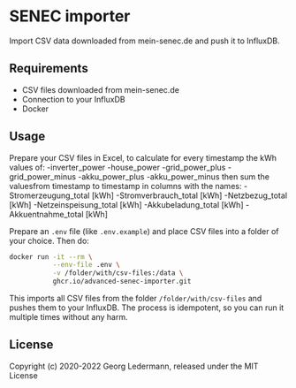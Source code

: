 # SENEC importer

Import CSV data downloaded from mein-senec.de and push it to InfluxDB.


## Requirements

- CSV files downloaded from mein-senec.de
- Connection to your InfluxDB
- Docker


## Usage

Prepare your CSV files in Excel, to calculate for every timestamp the kWh values of:
-inverter_power
-house_power
-grid_power_plus
-grid_power_minus
-akku_power_plus
-akku_power_minus
then sum the values ​​from timestamp to timestamp in columns with the names:
-Stromerzeugung_total [kWh]
-Stromverbrauch_total [kWh]
-Netzbezug_total [kWh]
-Netzeinspeisung_total [kWh]
-Akkubeladung_total [kWh]
-Akkuentnahme_total [kWh]

Prepare an `.env` file (like `.env.example`) and place CSV files into a folder of your choice. Then do:

```bash
docker run -it --rm \
           --env-file .env \
           -v /folder/with/csv-files:/data \
           ghcr.io/advanced-senec-importer.git
```

This imports all CSV files from the folder `/folder/with/csv-files` and pushes them to your InfluxDB.
The process is idempotent, so you can run it multiple times without any harm.


## License

Copyright (c) 2020-2022 Georg Ledermann, released under the MIT License
